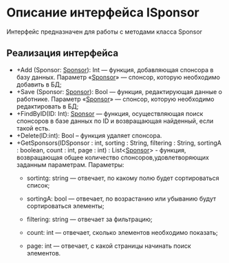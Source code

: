 # Описание интерфейса ISponsor
Интерфейс предназначен для работы с методами класса Sponsor

## Реализация интерфейса
* +Add (Sponsor: [Sponsor](https://github.com/Tyukhaev/BTP/blob/master/docs/Sponsor.md "объект класса Sponsor")): Int — функция, добавляющая спонсора в базу данных. Параметр «[Sponsor](https://github.com/Tyukhaev/BTP/blob/master/docs/Sponsor.md "объект класса Sponsor")» — спонсор, 
которую необходимо добавить в БД;
* +Save (Sponsor: [Sponsor](https://github.com/Tyukhaev/BTP/blob/master/docs/Sponsor.md "объект класса Sponsor")): Bool — функция, редактирующая данные о работнике. Параметр «[Sponsor](https://github.com/Tyukhaev/BTP/blob/master/docs/Sponsor.md "объект класса Sponsor")» — 
спонсор, которую необходимо редактировать в БД;
* +FindByID(ID: Int): [Sponsor](https://github.com/Tyukhaev/BTP/blob/master/docs/Sponsor.md "объект класса Sponsor")  — функция, осуществляющая поиск спонсоров в базе данных по ID и возвращающая найденный, если такой есть. 
* +Delete(ID:int): Bool – функция удаляет спонсора.
* +GetSponsors(IDSponsor : int, sorting : String, filtering : String, sortingA : boolean, count : int, page : int) : List<[Sponsor](https://github.com/Tyukhaev/BTP/blob/master/docs/Sponsor.md "объект класса Sponsor")> - функция, возвращающая общее количество спонсоров,удовлетворяющих заданным параметрам.
Параметры:
	* sortintg: string — отвечает, по какому полю будет сортироваться список;
  
	* sortingA: bool — отвечает, по возрастанию или убыванию будут сортироваться элементы;
  
	* filtering: string — отвечает за фильтрацию;
  
	* count: int — отвечает, сколько элементов необходимо показать;
  
	* page: int — отвечает, с какой страницы начинать поиск элементов.
	
